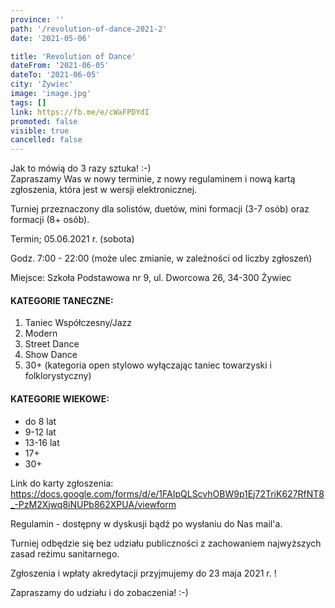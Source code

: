 ```yaml
---
province: ''
path: '/revolution-of-dance-2021-2'
date: '2021-05-06'

title: 'Revolution of Dance'
dateFrom: '2021-06-05'
dateTo: '2021-06-05'
city: 'Żywiec'
image: 'image.jpg'
tags: []
link: https://fb.me/e/cWaFPDYdI
promoted: false
visible: true
cancelled: false
---
```

Jak to mówią do 3 razy sztuka! :-)\
Zapraszamy Was w nowy terminie, z nowy regulaminem i nową kartą zgłoszenia, która jest w wersji elektronicznej.

Turniej przeznaczony dla solistów, duetów, mini formacji (3-7 osób) oraz formacji (8+ osób).

Termin; 05.06.2021 r. (sobota)

Godz. 7:00 - 22:00 (może ulec zmianie, w zależności od liczby zgłoszeń)

Miejsce: Szkoła Podstawowa nr 9, ul. Dworcowa 26, 34-300 Żywiec

#### KATEGORIE TANECZNE:
1. Taniec Współczesny/Jazz
2. Modern
3. Street Dance
4. Show Dance
5. 30+ (kategoria open stylowo wyłączając taniec towarzyski i folklorystyczny)

#### KATEGORIE WIEKOWE:
- do 8 lat
- 9-12 lat
- 13-16 lat
- 17+
- 30+

Link do karty zgłoszenia:\
https://docs.google.com/forms/d/e/1FAIpQLScvhOBW9p1Ej72TriK627RfNT8_-PzM2Xjwq8iNUPb862XPUA/viewform

Regulamin - dostępny w dyskusji bądź po wysłaniu do Nas mail'a.

Turniej odbędzie się bez udziału publiczności z zachowaniem najwyższych zasad reżimu sanitarnego.

Zgłoszenia i wpłaty akredytacji przyjmujemy do 23 maja 2021 r. !

Zapraszamy do udziału i do zobaczenia! :-)
